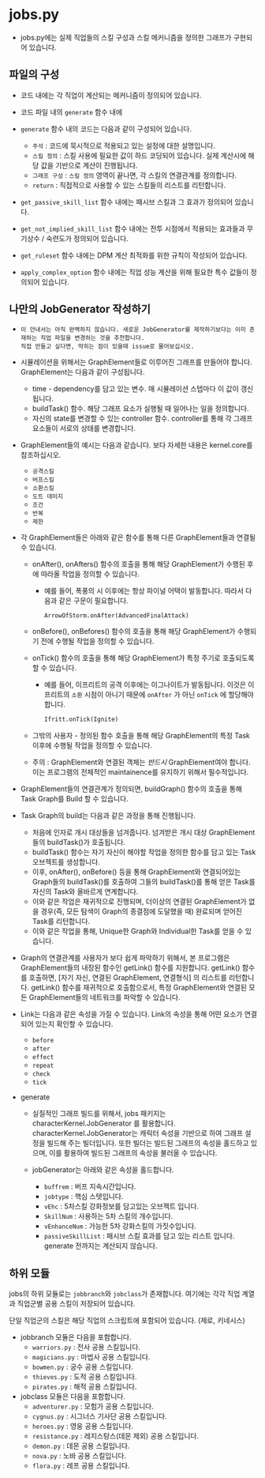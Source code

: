 jobs.py
======================


- jobs.py에는 실제 직업들의 스킬 구성과 스킬 메커니즘을 정의한 그래프가 구현되어 있습니다.


파일의 구성
-------------

- 코드 내에는 각 직업이 계산되는 메커니즘이 정의되어 있습니다.
- 코드 파일 내의 `generate` 함수 내에 
- `generate` 함수 내의 코드는 다음과 같이 구성되어 있습니다.

  - `주석` : 코드에 묵시적으로 적용되고 있는 설정에 대한 설명입니다.
  - `스킬 정의` : 스킬 사용에 필요한 값이 하드 코딩되어 있습니다. 실제 계산시에 해당 값을 기반으로 계산이 진행됩니다.
  - `그래프 구성` : `스킬 정의` 영역이 끝나면, 각 스킬의 연결관계를 정의합니다.
  - `return` : 직접적으로 사용할 수 있는 스킬들의 리스트를 리턴합니다.

- `get_passive_skill_list` 함수 내에는 패시브 스킬과 그 효과가 정의되어 있습니다.
- `get_not_implied_skill_list` 함수 내에는 전투 시점에서 적용되는 효과들과 무기상수 / 숙련도가 정의되어 있습니다.
- `get_ruleset` 함수 내에는 DPM 계산 최적화를 위한 규칙이 작성되어 있습니다.
- `apply_complex_option` 함수 내에는 직업 성능 계산을 위해 필요한 특수 값들이 정의되어 있습니다.

나만의 JobGenerator 작성하기
--------------
  - ```warning
    이 안내서는 아직 완벽하지 않습니다. 새로운 JobGenerator를 제작하기보다는 이미 존재하는 직업 파일을 변경하는 것을 추천합니다.
    직접 만들고 싶다면, 막히는 점이 있을때 issue로 물어보십시오.
    ```

  - 시뮬레이션을 위해서는 GraphElement들로 이루어진 그래프를 만들어야 합니다. GraphElement는 다음과 같이 구성됩니다.

    - time - dependency를 담고 있는 변수. 매 시뮬레이션 스텝마다 이 값이 갱신됩니다.
    - buildTask() 함수. 해당 그래프 요소가 실행될 때 일어나는 일을 정의합니다.
    - 자신의 state를 변경할 수 있는 controller 함수. controller를 통해 각 그래프 요소들이 서로의 상태를 변경합니다.
  
  - GraphElement들의 예시는 다음과 같습니다. 보다 자세한 내용은 kernel.core를 참조하십시오.

    - `공격스킬`
    - `버프스킬`
    - `소환스킬`
    - `도트 데미지`
    - `조건`
    - `반복`
    - `제한`

- 각 GraphElement들은 아래와 같은 함수를 통해 다른 GraphElement들과 연결될 수 있습니다.

    - onAfter(), onAfters() 함수의 호출을 통해 해당 GraphElement가 수행된 후에 따라올 작업을 정의할 수 있습니다.
      
      - 예를 들어, 폭풍의 시 이후에는 항상 파이널 어택이 발동합니다. 따라서 다음과 같은 구문이 필요합니다.
        
        ```python
        ArrowOfStorm.onAfter(AdvancedFinalAttack)
        ```

    - onBefore(), onBefores() 함수의 호출을 통해 해당 GraphElement가 수행되기 전에 수행될 작업을 정의할 수 있습니다.

    - onTick() 함수의 호출을 통해 해당 GraphElement가 특정 주기로 호출되도록 할 수 있습니다.

      - 예를 들어, 이프리트의 공격 이후에는 이그나이트가 발동됩니다. 이것은 이프리트의 `소환` 시점이 아니기 때문에 `onAfter` 가 아닌 `onTick` 에 할당해야 합니다.

        ```python 
        Ifritt.onTick(Ignite)
        ```
    - 그밖의 사용자 - 정의된 함수 호출을 통해 해당 GraphElement의 특정 Task 이후에 수행될 작업을 정의할 수 있습니다.

    - 주의 : GraphElement와 연결된 객체는 *반드시* GraphElement여야 합니다. 이는 프로그램의 전체적인 maintainence를 유지하기 위해서 필수적입니다.


- GraphElement들의 연결관계가 정의되면, buildGraph() 함수의 호출을 통해 Task Graph를 Build 할 수 있습니다.

- Task Graph의 build는 다음과 같은 과정을 통해 진행됩니다.

  - 처음에 인자로 개시 대상들을 넘겨줍니다. 넘겨받은 개시 대상 GraphElement들의 buildTask()가 호출됩니다.
  - buildTask() 함수는 자기 자신이 해야할 작업을 정의한 함수를 담고 있는 Task 오브젝트를 생성합니다.
  - 이후, onAfter(), onBefore() 등을 통해 GraphElement와 연결되어있는 Graph들의 buildTask()를 호출하여 
    그들의 buildTask()를 통해 얻은 Task를 자신의 Task와 올바르게 연계합니다.
  - 이와 같은 작업은 재귀적으로 진행되며, 더이상의 연결된 GraphElement가 없을 경우(즉, 모든 탐색이 Graph의 종결점에 도달했을 때) 완료되며
    얻어진 Task를 리턴합니다.
  - 이와 같은 작업을 통해, Unique한 Graph와 Individual한 Task를 얻을 수 있습니다.

- Graph의 연결관계를 사용자가 보다 쉽게 파악하기 위해서, 본 프로그램은 GraphElement들의 내장된 함수인 getLink() 함수를 지원합니다.
  getLink() 함수를 호출하면, [자기 자신, 연결된 GraphElement, 연결형식] 의 리스트를 리턴합니다. getLink() 함수를 재귀적으로 호출함으로서, 특정 GraphElement와 연결된 모든 GraphElement들의 네트워크를 파악할 수 있습니다. 

- Link는 다음과 같은 속성을 가질 수 있습니다. Link의 속성을 통해 어떤 요소가 연결되어 있는지 확인할 수 있습니다.
  
  - `before`
  - `after`
  - `effect`
  - `repeat`
  - `check`
  - `tick`


- generate

  - 실질적인 그래프 빌드를 위해서, jobs 패키지는 characterKernel.JobGenerator 를 활용합니다.
    characterKernel.JobGenerator는 캐릭터 속성을 기반으로 하여 그래프 설정을 빌드해 주는 빌더입니다. 또한 빌더는 빌드된 그래프의 속성을 홀드하고 있으며, 이를 활용하여 빌드된 그래프의 속성을 불러올 수 있습니다.

  - jobGenerator는 아래와 같은 속성을 홀드합니다.

    - `buffrem` : 버프 지속시간입니다. 
    - `jobtype` : 핵심 스텟입니다.
    - `vEhc` : 5차스킬 강화정보를 담고있는 오브젝트 입니다.
    - `SkillNum` : 사용하는 5차 스킬의 개수입니다.
    - `vEnhanceNum` : 가능한 5차 강화스킬의 가짓수입니다.
    - `passiveSkillList` : 패시브 스킬 효과를 담고 있는 리스트 입니다. generate 전까지는 계산되지 않습니다.

하위 모듈
-------------
jobs의 하위 모듈로는 `jobbranch`와 `jobclass`가 존재합니다. 여기에는 각각 직업 계열과 직업군별 공용 스킬이 저장되어 있습니다.

단일 직업군의 스킬은 해당 직업의 스크립트에 포함되어 있습니다. (제로, 키네시스)

- jobbranch 모듈은 다음을 포함합니다.
  - `warriors.py` : 전사 공용 스킬입니다.
  - `magicians.py` : 마법사 공용 스킬입니다.
  - `bowmen.py` : 궁수 공용 스킬입니다.
  - `thieves.py` : 도적 공용 스킬입니다.
  - `pirates.py` : 해적 공용 스킬입니다.
- jobclass 모듈은 다음을 포함합니다.
  - `adventurer.py` : 모험가 공용 스킬입니다.
  - `cygnus.py` : 시그너스 기사단 공용 스킬입니다.
  - `heroes.py` : 영웅 공용 스킬입니다.
  - `resistance.py` : 레지스탕스(데몬 제외) 공용 스킬입니다.
  - `demon.py` : 데몬 공용 스킬입니다.
  - `nova.py` : 노바 공용 스킬입니다.
  - `flora.py` : 레프 공용 스킬입니다.
